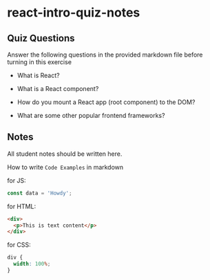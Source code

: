 # react-intro-quiz-notes

## Quiz Questions

Answer the following questions in the provided markdown file before turning in this exercise

- What is React?

  >

- What is a React component?

  >

- How do you mount a React app (root component) to the DOM?

  >

- What are some other popular frontend frameworks?

  >

## Notes

All student notes should be written here.

How to write `Code Examples` in markdown

for JS:

```javascript
const data = 'Howdy';
```

for HTML:

```html
<div>
  <p>This is text content</p>
</div>
```

for CSS:

```css
div {
  width: 100%;
}
```
